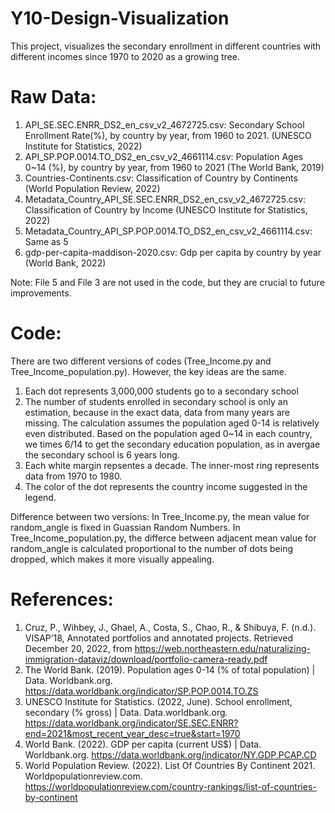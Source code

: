 # Y10-Design-Visualization
This project, visualizes the secondary enrollment in different countries with different incomes since 1970 to 2020 as a growing tree.

# Raw Data:
1. API_SE.SEC.ENRR_DS2_en_csv_v2_4672725.csv: Secondary School Enrollment Rate(%), by country by year, from 1960 to 2021. (UNESCO Institute for Statistics, 2022)
2. API_SP.POP.0014.TO_DS2_en_csv_v2_4661114.csv: Population Ages 0~14 (%), by country by year, from 1960 to 2021 (The World Bank, 2019)
3. Countries-Continents.csv: Classification of Country by Continents (World Population Review, 2022)
4. Metadata_Country_API_SE.SEC.ENRR_DS2_en_csv_v2_4672725.csv: Classification of Country by Income (UNESCO Institute for Statistics, 2022)
5. Metadata_Country_API_SP.POP.0014.TO_DS2_en_csv_v2_4661114.csv: Same as 5
6. gdp-per-capita-maddison-2020.csv: Gdp per capita by country by year (World Bank, 2022)

Note: File 5 and File 3 are not used in the code, but they are crucial to future improvements.

# Code:
There are two different versions of codes (Tree_Income.py and Tree_Income_population.py). However, the key ideas are the same.

1. Each dot represents 3,000,000 students go to a secondary school
2. The number of students enrolled in secondary school is only an estimation, because in the exact data, data from many years are missing. The calculation assumes the population aged 0-14 is relatively even distributed. Based on the population aged 0~14 in each country, we times 6/14 to get the secondary education population, as in avergae the secondary school is 6 years long.
3. Each white margin repsentes a decade. The inner-most ring represents data from 1970 to 1980.
4. The color of the dot represents the country income suggested in the legend.

Difference between two versions:
In Tree_Income.py, the mean value for random_angle is fixed in Guassian Random Numbers.
In Tree_Income_population.py, the differce between adjacent mean value for random_angle is calculated proportional to the number of dots being dropped, which makes it more visually appealing.

# References:
1. Cruz, P., Wihbey, J., Ghael, A., Costa, S., Chao, R., & Shibuya, F. (n.d.). VISAP’18, Annotated portfolios and annotated projects. Retrieved December 20, 2022, from https://web.northeastern.edu/naturalizing-immigration-dataviz/download/portfolio-camera-ready.pdf
2. The World Bank. (2019). Population ages 0-14 (% of total population) | Data. Worldbank.org. https://data.worldbank.org/indicator/SP.POP.0014.TO.ZS
3. UNESCO Institute for Statistics. (2022, June). School enrollment, secondary (% gross) | Data. Data.worldbank.org. https://data.worldbank.org/indicator/SE.SEC.ENRR?end=2021&most_recent_year_desc=true&start=1970
4. World Bank. (2022). GDP per capita (current US$) | Data. Worldbank.org. https://data.worldbank.org/indicator/NY.GDP.PCAP.CD
5. World Population Review. (2022). List Of Countries By Continent 2021. Worldpopulationreview.com. https://worldpopulationreview.com/country-rankings/list-of-countries-by-continent
